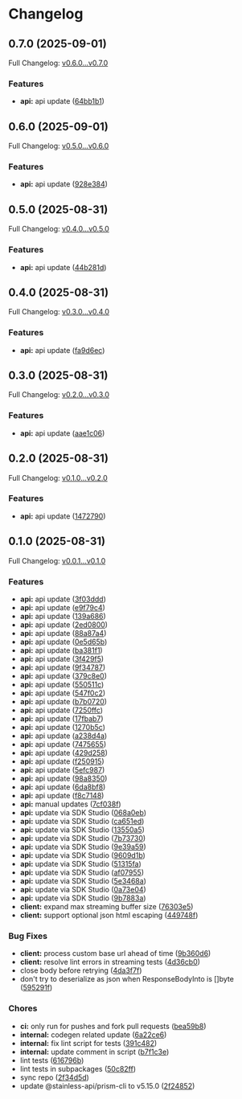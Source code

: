 # Changelog

## 0.7.0 (2025-09-01)

Full Changelog: [v0.6.0...v0.7.0](https://github.com/sst/opencode-sdk-go/compare/v0.6.0...v0.7.0)

### Features

* **api:** api update ([64bb1b1](https://github.com/sst/opencode-sdk-go/commit/64bb1b1ee0cbe153abc6fb7bd9703b47911724d4))

## 0.6.0 (2025-09-01)

Full Changelog: [v0.5.0...v0.6.0](https://github.com/sst/opencode-sdk-go/compare/v0.5.0...v0.6.0)

### Features

* **api:** api update ([928e384](https://github.com/sst/opencode-sdk-go/commit/928e3843355f96899f046f002b84372281dad0c8))

## 0.5.0 (2025-08-31)

Full Changelog: [v0.4.0...v0.5.0](https://github.com/sst/opencode-sdk-go/compare/v0.4.0...v0.5.0)

### Features

* **api:** api update ([44b281d](https://github.com/sst/opencode-sdk-go/commit/44b281d0bb39c5022a984ac9d0fca1529ccc0604))

## 0.4.0 (2025-08-31)

Full Changelog: [v0.3.0...v0.4.0](https://github.com/sst/opencode-sdk-go/compare/v0.3.0...v0.4.0)

### Features

* **api:** api update ([fa9d6ec](https://github.com/sst/opencode-sdk-go/commit/fa9d6ec6472e62f4f6605d0a71a7aa8bf8a24559))

## 0.3.0 (2025-08-31)

Full Changelog: [v0.2.0...v0.3.0](https://github.com/sst/opencode-sdk-go/compare/v0.2.0...v0.3.0)

### Features

* **api:** api update ([aae1c06](https://github.com/sst/opencode-sdk-go/commit/aae1c06bb5a93a1cd9c589846a84b3f16246f5da))

## 0.2.0 (2025-08-31)

Full Changelog: [v0.1.0...v0.2.0](https://github.com/sst/opencode-sdk-go/compare/v0.1.0...v0.2.0)

### Features

* **api:** api update ([1472790](https://github.com/sst/opencode-sdk-go/commit/1472790542515f47bd46e2a9e28d8afea024cf9c))

## 0.1.0 (2025-08-31)

Full Changelog: [v0.0.1...v0.1.0](https://github.com/sst/opencode-sdk-go/compare/v0.0.1...v0.1.0)

### Features

* **api:** api update ([3f03ddd](https://github.com/sst/opencode-sdk-go/commit/3f03dddd5ec0de98f99ce48679077dcae9ceffd6))
* **api:** api update ([e9f79c4](https://github.com/sst/opencode-sdk-go/commit/e9f79c4792b21ef64ab0431ffd76f5a71e04d182))
* **api:** api update ([139a686](https://github.com/sst/opencode-sdk-go/commit/139a6862d2f0ab0c8ea791663d736868be3e96e6))
* **api:** api update ([2ed0800](https://github.com/sst/opencode-sdk-go/commit/2ed0800b2c5b99877e9f7fde669a6c005fad6b77))
* **api:** api update ([88a87a4](https://github.com/sst/opencode-sdk-go/commit/88a87a458f56ce0c18b502c73da933f614f56e8b))
* **api:** api update ([0e5d65b](https://github.com/sst/opencode-sdk-go/commit/0e5d65b571e7b30dc6347e6730098878ebba3a42))
* **api:** api update ([ba381f1](https://github.com/sst/opencode-sdk-go/commit/ba381f1e07aad24e9824df7d53befae2a644f69f))
* **api:** api update ([3f429f5](https://github.com/sst/opencode-sdk-go/commit/3f429f5b4be5607433ef5fdc0d5bf67fe590d039))
* **api:** api update ([9f34787](https://github.com/sst/opencode-sdk-go/commit/9f347876b35b7f898060c1a5f71c322e95978e3e))
* **api:** api update ([379c8e0](https://github.com/sst/opencode-sdk-go/commit/379c8e00197e13aebaf2f2d61277b125f1f90011))
* **api:** api update ([550511c](https://github.com/sst/opencode-sdk-go/commit/550511c4c5b5055ac8ff22b7b11731331bd9d088))
* **api:** api update ([547f0c2](https://github.com/sst/opencode-sdk-go/commit/547f0c262f2df1ce83eaa7267d68be64bb29b841))
* **api:** api update ([b7b0720](https://github.com/sst/opencode-sdk-go/commit/b7b07204bff314da24b1819c128835a43ef64065))
* **api:** api update ([7250ffc](https://github.com/sst/opencode-sdk-go/commit/7250ffcba262b916c958ddecc2a42927982db39f))
* **api:** api update ([17fbab7](https://github.com/sst/opencode-sdk-go/commit/17fbab73111a3eae488737c69b12370bc69c65f7))
* **api:** api update ([1270b5c](https://github.com/sst/opencode-sdk-go/commit/1270b5cd81e6ac769dcd92ade6d877891bf51bd5))
* **api:** api update ([a238d4a](https://github.com/sst/opencode-sdk-go/commit/a238d4abd6ed7d15f3547d27a4b6ecf4aec8431e))
* **api:** api update ([7475655](https://github.com/sst/opencode-sdk-go/commit/7475655aca577fe4f807c2f02f92171f6a358e9c))
* **api:** api update ([429d258](https://github.com/sst/opencode-sdk-go/commit/429d258bb56e9cdeb1528be3944bf5537ac26a96))
* **api:** api update ([f250915](https://github.com/sst/opencode-sdk-go/commit/f2509157eaf1b453e741ee9482127cad2e3ace25))
* **api:** api update ([5efc987](https://github.com/sst/opencode-sdk-go/commit/5efc987353801d1e772c20edf162b1c75da32743))
* **api:** api update ([98a8350](https://github.com/sst/opencode-sdk-go/commit/98a83504f7cfc361e83314c3e79a4e9ff53f0560))
* **api:** api update ([6da8bf8](https://github.com/sst/opencode-sdk-go/commit/6da8bf8bfe91d45991fb580753d77c5534fc0b1b))
* **api:** api update ([f8c7148](https://github.com/sst/opencode-sdk-go/commit/f8c7148ae56143823186e2675a78e82676154956))
* **api:** manual updates ([7cf038f](https://github.com/sst/opencode-sdk-go/commit/7cf038ffae5da1b77e1cef11b5fa166a53b467f2))
* **api:** update via SDK Studio ([068a0eb](https://github.com/sst/opencode-sdk-go/commit/068a0eb025010da0c8d86fa1bb496a39dbedcef9))
* **api:** update via SDK Studio ([ca651ed](https://github.com/sst/opencode-sdk-go/commit/ca651edaf71d1f3678f929287474f5bc4f1aad10))
* **api:** update via SDK Studio ([13550a5](https://github.com/sst/opencode-sdk-go/commit/13550a5c65d77325e945ed99fe0799cd1107b775))
* **api:** update via SDK Studio ([7b73730](https://github.com/sst/opencode-sdk-go/commit/7b73730c7fa62ba966dda3541c3e97b49be8d2bf))
* **api:** update via SDK Studio ([9e39a59](https://github.com/sst/opencode-sdk-go/commit/9e39a59b3d5d1bd5e64633732521fb28362cc70e))
* **api:** update via SDK Studio ([9609d1b](https://github.com/sst/opencode-sdk-go/commit/9609d1b1db7806d00cb846c9914cb4935cdedf52))
* **api:** update via SDK Studio ([51315fa](https://github.com/sst/opencode-sdk-go/commit/51315fa2eae424743ea79701e67d44447c44144d))
* **api:** update via SDK Studio ([af07955](https://github.com/sst/opencode-sdk-go/commit/af0795543240aefaf04fc7663a348825541c79ed))
* **api:** update via SDK Studio ([5e3468a](https://github.com/sst/opencode-sdk-go/commit/5e3468a0aaa5ed3b13e019c3a24e0ba9147d1675))
* **api:** update via SDK Studio ([0a73e04](https://github.com/sst/opencode-sdk-go/commit/0a73e04c23c90b2061611edaa8fd6282dc0ce397))
* **api:** update via SDK Studio ([9b7883a](https://github.com/sst/opencode-sdk-go/commit/9b7883a144eeac526d9d04538e0876a9d18bb844))
* **client:** expand max streaming buffer size ([76303e5](https://github.com/sst/opencode-sdk-go/commit/76303e51067e78e732af26ced9d83b8bad7655c3))
* **client:** support optional json html escaping ([449748f](https://github.com/sst/opencode-sdk-go/commit/449748f35a1d8cb6f91dc36d25bf9489f4f371bd))


### Bug Fixes

* **client:** process custom base url ahead of time ([9b360d6](https://github.com/sst/opencode-sdk-go/commit/9b360d642cf6f302104308af5622e17099899e5f))
* **client:** resolve lint errors in streaming tests ([4d36cb0](https://github.com/sst/opencode-sdk-go/commit/4d36cb09fc9d436734d5dab1c499acaa88568ff7))
* close body before retrying ([4da3f7f](https://github.com/sst/opencode-sdk-go/commit/4da3f7f372bad222a189ba3eabcfde3373166ae5))
* don't try to deserialize as json when ResponseBodyInto is []byte ([595291f](https://github.com/sst/opencode-sdk-go/commit/595291f6dba6af472f160b9f8e3d145002f43a4a))


### Chores

* **ci:** only run for pushes and fork pull requests ([bea59b8](https://github.com/sst/opencode-sdk-go/commit/bea59b886800ef555f89c47a9256d6392ed2e53d))
* **internal:** codegen related update ([6a22ce6](https://github.com/sst/opencode-sdk-go/commit/6a22ce6df155f5003e80b8a75686a9e513a5568a))
* **internal:** fix lint script for tests ([391c482](https://github.com/sst/opencode-sdk-go/commit/391c482148ed0a77c4ad52807abeb2d540b56797))
* **internal:** update comment in script ([b7f1c3e](https://github.com/sst/opencode-sdk-go/commit/b7f1c3e16935c71e243004b8f321d661cd8e9474))
* lint tests ([616796b](https://github.com/sst/opencode-sdk-go/commit/616796b761704bde6be5c6c2428f28c79c7f05ff))
* lint tests in subpackages ([50c82ff](https://github.com/sst/opencode-sdk-go/commit/50c82ff0757c973834b68adc22566b70f767b611))
* sync repo ([2f34d5d](https://github.com/sst/opencode-sdk-go/commit/2f34d5d53e56e9cdc3df99be7ee7efc83dd977a3))
* update @stainless-api/prism-cli to v5.15.0 ([2f24852](https://github.com/sst/opencode-sdk-go/commit/2f2485216d4f4891d1fbfbc23ff8410c2f35152a))

